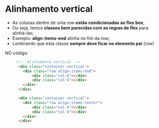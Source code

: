 # Alinhamento vertical
- As colunas dentro de uma row **estão condicionadas ao flex box**;
- Ou seja, temos **classes bem parecidas com as regras de flex** para alinhá-las;
- Exemplo: **align-items-end** alinha no fim da row;
- Lembrando que esta classe **sempre deve ficar no elemento pai** (row)

NO código:
~~~html
     <!-- Alinhamento vertical -->
      <div class="container vertical">
        <div class="row align-items-end">
            <div class="col-6"></div>
            <div class="col-6"></div>
        </div>
      </div>

      <div class="container vertical">
        <div class="row align-items-center">
            <div class="col-6"></div>
            <div class="col-6"></div>
        </div>
      </div>
~~~